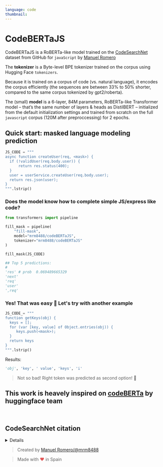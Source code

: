 ```yaml
---
language: code
thumbnail:
---
```


# CodeBERTaJS

CodeBERTaJS is a RoBERTa-like model trained on the [CodeSearchNet](https://github.blog/2019-09-26-introducing-the-codesearchnet-challenge/) dataset from GitHub for `javaScript` by [Manuel Romero](https://twitter.com/mrm8488)

The **tokenizer** is a Byte-level BPE tokenizer trained on the corpus using Hugging Face `tokenizers`.

Because it is trained on a corpus of code (vs. natural language), it encodes the corpus efficiently (the sequences are between 33% to 50% shorter, compared to the same corpus tokenized by gpt2/roberta).

The (small) **model** is a 6-layer, 84M parameters, RoBERTa-like Transformer model – that’s the same number of layers & heads as DistilBERT – initialized from the default initialization settings and trained from scratch on the full `javascript` corpus (120M after preproccessing) for 2 epochs.

## Quick start: masked language modeling prediction

```python
JS_CODE = """
async function createUser(req, <mask>) {
  if (!validUser(req.body.user)) {
	  return res.status(400);
  }
  user = userService.createUser(req.body.user);
  return res.json(user);
}
""".lstrip()
```

### Does the model know how to complete simple JS/express like code?

```python
from transformers import pipeline

fill_mask = pipeline(
    "fill-mask",
    model="mrm8488/codeBERTaJS",
    tokenizer="mrm8488/codeBERTaJS"
)

fill_mask(JS_CODE)

## Top 5 predictions:
#
'res' # prob  0.069489665329
'next'
'req'
'user'
',req'
```

### Yes! That was easy 🎉 Let's try with another example

```python
JS_CODE_= """
function getKeys(obj) {
  keys = [];
  for (var [key, value] of Object.entries(obj)) {
     keys.push(<mask>);
  }
  return keys
}
""".lstrip()
```

Results:

```python
'obj', 'key', ' value', 'keys', 'i'
```

> Not so bad! Right token was predicted as second option! 🎉

## This work is heavely inspired on [codeBERTa](https://github.com/huggingface/transformers/blob/master/model_cards/huggingface/CodeBERTa-small-v1/README.md) by huggingface team

<br>

## CodeSearchNet citation

<details>

```bibtex
@article{husain_codesearchnet_2019,
	title = {{CodeSearchNet} {Challenge}: {Evaluating} the {State} of {Semantic} {Code} {Search}},
	shorttitle = {{CodeSearchNet} {Challenge}},
	url = {http://arxiv.org/abs/1909.09436},
	urldate = {2020-03-12},
	journal = {arXiv:1909.09436 [cs, stat]},
	author = {Husain, Hamel and Wu, Ho-Hsiang and Gazit, Tiferet and Allamanis, Miltiadis and Brockschmidt, Marc},
	month = sep,
	year = {2019},
	note = {arXiv: 1909.09436},
}
```

</details>

> Created by [Manuel Romero/@mrm8488](https://twitter.com/mrm8488)

> Made with <span style="color: #e25555;">&hearts;</span> in Spain
